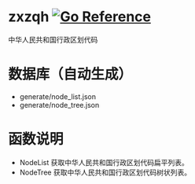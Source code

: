 # zxzqh [![Go Reference](https://pkg.go.dev/badge/github.com/xiaoqidun/zxzqh.svg)](https://pkg.go.dev/github.com/xiaoqidun/zxzqh)

中华人民共和国行政区划代码

# 数据库（自动生成）

- generate/node_list.json
- generate/node_tree.json

# 函数说明

- NodeList 获取中华人民共和国行政区划代码扁平列表。
- NodeTree 获取中华人民共和国行政区划代码树状列表。

